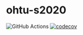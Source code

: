 # ohtu-s2020

![GitHub Actions](https://github.com/mluukkai/ohtu-viikko1-s2020/workflows/Java%20CI%20with%20Gradle/badge.svg)
[![codecov](https://codecov.io/gh/mluukkai/ohtu-viikko1-s2020/branch/main/graph/badge.svg?token=ZAGJ4H89V3)](undefined)
